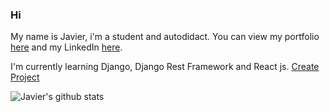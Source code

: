 ### Hi 
My name is Javier, i'm a student and autodidact. 
You can view my portfolio [here](http://jfernandez.tech/) and my LinkedIn [here](https://www.linkedin.com/in/javier-a-agustin/).

I'm currently learning Django, Django Rest Framework and React js.
<a href="#" class="button big">Create Project</a>
<!--
**javier-a-agustin/javier-a-agustin** is a ✨ _special_ ✨ repository because its `README.md` (this file) appears on your GitHub profile.



Here are some ideas to get you started:

- 🔭 I’m currently working on ...
- 🌱 I’m currently learning ...
- 👯 I’m looking to collaborate on ...
- 🤔 I’m looking for help with ...
- 💬 Ask me about ...
- 📫 How to reach me: ...
- 😄 Pronouns: ...
- ⚡ Fun fact: ...
-->
![Javier's github stats](https://github-readme-stats.vercel.app/api?username=javier-a-agustin&show_icons=true&theme=nightowl)
